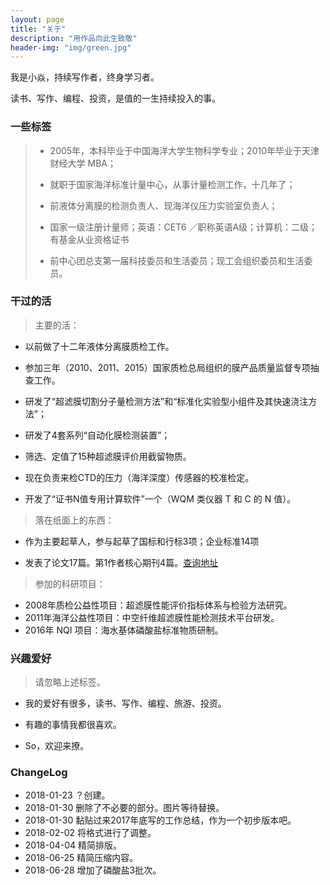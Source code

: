 ```yaml
---
layout: page
title: "关于"
description: "用作品向此生致敬"
header-img: "img/green.jpg"
---
```

我是小焱，持续写作者，终身学习者。

读书、写作、编程、投资，是值的一生持续投入的事。

### 一些标签

>   -   2005年，本科毕业于中国海洋大学生物科学专业；2010年毕业于天津财经大学 MBA；
>
>   -   就职于国家海洋标准计量中心，从事计量检测工作，十几年了；
>
>   -   前液体分离膜的检测负责人、现海洋仪压力实验室负责人；
>
>   -   国家一级注册计量师；英语：CET6 ／职称英语A级；计算机：二级；有基金从业资格证书
>
>   -   前中心团总支第一届科技委员和生活委员；现工会组织委员和生活委员。

### 干过的活

>   主要的活：

- 以前做了十二年液体分离膜质检工作。
- 参加三年（2010、2011、2015）国家质检总局组织的膜产品质量监督专项抽查工作。
- 研发了“超滤膜切割分子量检测方法”和“标准化实验型小组件及其快速浇注方法”；
- 研发了4套系列“自动化膜检测装置”；
- 筛选、定值了15种超滤膜评价用截留物质。

-   现在负责来检CTD的压力（海洋深度）传感器的校准检定。

- 开发了“证书N值专用计算软件”一个（WQM 类仪器 T 和 C 的 N 值）。

>   落在纸面上的东西：

-   作为主要起草人，参与起草了国标和行标3项；企业标准14项

-   发表了论文17篇。第1作者核心期刊4篇。[查询地址](http://xueshu.baidu.com/scholarID/CN-BQ735L8J)

>   参加的科研项目：

-   2008年质检公益性项目：超滤膜性能评价指标体系与检验方法研究。
-   2011年海洋公益性项目：中空纤维超滤膜性能检测技术平台研发。
-   2016年 NQI 项目：海水基体磷酸盐标准物质研制。

### 兴趣爱好

>    请忽略上述标签。

-   我的爱好有很多，读书、写作、编程、旅游、投资。

-   有趣的事情我都很喜欢。
-   So，欢迎来撩。

### ChangeLog

- 2018-01-23 ？创建。
- 2018-01-30 删除了不必要的部分。图片等待替换。
- 2018-01-30 黏贴过来2017年底写的工作总结，作为一个初步版本吧。
- 2018-02-02 将格式进行了调整。
- 2018-04-04 精简排版。
- 2018-06-25 精简压缩内容。
- 2018-06-28 增加了磷酸盐3批次。
